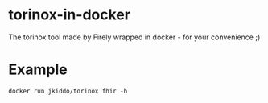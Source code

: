 # torinox-in-docker
The torinox tool made by Firely wrapped in docker - for your convenience ;)

# Example
```
docker run jkiddo/torinox fhir -h
```
